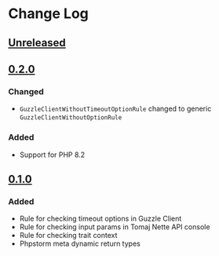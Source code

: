 # Change Log

## [Unreleased][unreleased]

## [0.2.0]
### Changed
- `GuzzleClientWithoutTimeoutOptionRule` changed to generic `GuzzleClientWithoutOptionRule` 

### Added
- Support for PHP 8.2

## [0.1.0]
### Added
- Rule for checking timeout options in Guzzle Client
- Rule for checking input params in Tomaj Nette API console
- Rule for checking trait context 
- Phpstorm meta dynamic return types

[unreleased]: https://github.com/efabrica-team/phpstan-rules/compare/0.2.0...HEAD
[0.2.0]: https://github.com/efabrica-team/phpstan-rules/compare/0.1.0...0.2.0
[0.1.0]: https://github.com/efabrica-team/phpstan-rules/compare/324b03236bdd7e9c44520cf1f4b9c7265a182e6c...0.1.0
